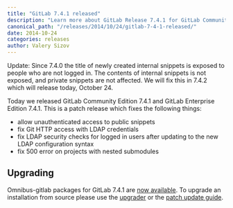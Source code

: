 ```yaml
---
title: "GitLab 7.4.1 released"
description: "Learn more about GitLab Release 7.4.1 for GitLab Community Edition (CE) and Enterprise Edition (EE)"
canonical_path: "/releases/2014/10/24/gitlab-7-4-1-released/"
date: 2014-10-24
categories: releases
author: Valery Sizov
---
```


Update: Since 7.4.0 the title of newly created internal snippets is exposed to people who are not logged in.
The contents of internal snippets is not exposed, and private snippets are not affected.
We will fix this in 7.4.2 which will release today, October 24.

Today we released GitLab Community Edition 7.4.1 and GitLab Enterprise Edition
7.4.1. This is a patch release which fixes the following things:

- allow unauthenticated access to public snippets
- fix Git HTTP access with LDAP credentials
- fix LDAP security checks for logged in users after updating to the new LDAP configuration syntax
- fix 500 error on projects with nested submodules

## Upgrading
Omnibus-gitlab packages for GitLab 7.4.1 are [now
available](/install/). To upgrade an installation
from source please use the
[upgrader](http://doc.gitlab.com/ce/update/upgrader.html) or the [patch update
guide](http://doc.gitlab.com/ce/update/patch_versions.html).
